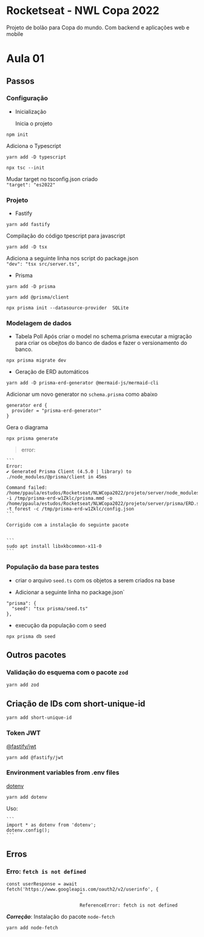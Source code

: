 # Rocketseat - NWL Copa 2022

Projeto de bolão para Copa do mundo. Com backend e aplicações web e mobile

# Aula 01

## Passos

### Configuração

- Inicialização

  Inicia o projeto

```
npm init
```

Adiciona o Typescript

```
yarn add -D typescript

npx tsc --init
```

Mudar target no tsconfig.json criado  
`"target": "es2022"`

### Projeto

- Fastify

```
yarn add fastify
```

Compilação do código tpescript para javascript

```
yarn add -D tsx
```

Adiciona a seguinte linha nos script do package.json  
`"dev": "tsx src/server.ts",`

- Prisma

```
yarn add -D prisma

yarn add @prisma/client

npx prisma init --datasource-provider  SQLite
```

### Modelagem de dados

- Tabela Poll
  Após criar o model no schema.prisma executar a migração para criar os obejtos do banco de dados e fazer o versionamento do banco.

```
npx prisma migrate dev
```

- Geração de ERD automáticos

```
yarn add -D prisma-erd-generator @mermaid-js/mermaid-cli
```

Adicionar um novo generator no `schema.prisma` como abaixo

```
generator erd {
  provider = "prisma-erd-generator"
}
```

Gera o diagrama

```
npx prisma generate
```

> error:

    ```
    Error:
    ✔ Generated Prisma Client (4.5.0 | library) to ./node_modules/@prisma/client in 45ms

    Command failed: /home/ppaula/estudos/Rocketseat/NLWCopa2022/projeto/server/node_modules/.bin/mmdc -i /tmp/prisma-erd-w1Zklc/prisma.mmd -o /home/ppaula/estudos/Rocketseat/NLWCopa2022/projeto/server/prisma/ERD.svg -t forest -c /tmp/prisma-erd-w1Zklc/config.json
    ```

    Corrigido com a instalação do seguinte pacote


    ```
    sudo apt install libxkbcommon-x11-0
    ```

### População da base para testes

- criar o arquivo `seed.ts` com os objetos a serem criados na base

- Adicionar a seguinte linha no package.json`

```
"prisma": {
  "seed": "tsx prisma/seed.ts"
},
```

- execução da população com o seed

```
npx prisma db seed
```

## Outros pacotes

### Validação do esquema com o pacote `zod`

```
yarn add zod
```

## Criação de IDs com short-unique-id

```
yarn add short-unique-id
```

### Token JWT

[@fastify/jwt](https://github.com/fastify/fastify-jwt)

```
yarn add @fastify/jwt
```

### Environment variables from .env files

[dotenv](https://github.com/motdotla/dotenv)

```
yarn add dotenv
```

Uso:

    ```
    import * as dotenv from 'dotenv';
    dotenv.config();
    ```

## Erros

### Erro: `fetch is not defined`

```
const userResponse = await fetch('https://www.googleapis.com/oauth2/v2/userinfo', {
                           ^

                           ReferenceError: fetch is not defined
```

**_Correção_**:
Instalação do pacote `node-fetch`

```
yarn add node-fetch
```
